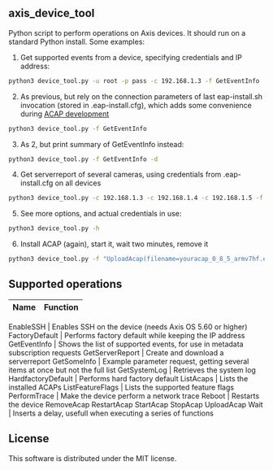 axis_device_tool
----------------
Python script to perform operations on Axis devices. It should run on a
standard Python install. Some examples:

1. Get supported events from a device, specifying credentials and IP address:

  ```bash
  python3 device_tool.py -u root -p pass -c 192.168.1.3 -f GetEventInfo
  ```

2. As previous, but rely on the connection parameters of last eap-install.sh
  invocation (stored in .eap-install.cfg), which adds some convenience during
  [ACAP development](https://developer.axis.com/acap/)

  ```bash
  python3 device_tool.py -f GetEventInfo
  ```

3. As 2, but print summary of GetEventInfo instead:

  ```bash
  python3 device_tool.py -f GetEventInfo -d
  ```

4. Get serverreport of several cameras, using credentials from
  .eap-install.cfg on all devices

  ```bash
  python3 device_tool.py -c 192.168.1.3 -c 192.168.1.4 -c 192.168.1.5 -f GetServerReport
  ```

5. See more options, and actual credentials in use:

  ```bash
  python3 device_tool.py -h
  ```

6. Install ACAP (again), start it, wait two minutes, remove it

  ```bash
  python3 device_tool.py -f "UploadAcap(filename=youracap_0_8_5_armv7hf.eap)" -f ListAcaps -f "StartAcap(package=youracap)" -f "Wait(seconds=120)" -f "RemoveAcap(package=youracap)" -f ListAcaps
  ```

Supported operations
--------------------


Name | Function
---- | --------

EnableSSH | Enables SSH on the device (needs Axis OS 5.60 or higher)
FactoryDefault | Performs factory default while keeping the IP address
GetEventInfo | Shows the list of supported events, for use in metadata subscription requests
GetServerReport | Create and download a serverreport
GetSomeInfo | Example parameter request, getting several items at once but not the full list
GetSystemLog | Retrieves the system log
HardfactoryDefault | Performs hard factory default
ListAcaps | Lists the installed ACAPs
ListFeatureFlags | Lists the supported feature flags
PerformTrace | Make the device perform a network trace
Reboot | Restarts the device
RemoveAcap
RestartAcap
StartAcap
StopAcap
UploadAcap
Wait | Inserts a delay, usefull when executing a series of functions


License
-------

This software is distributed under the MIT license.
